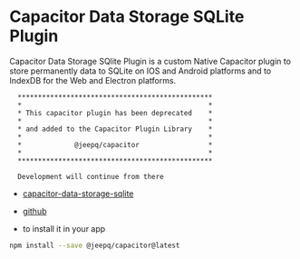 # Capacitor Data Storage SQLite Plugin
Capacitor Data Storage SQlite  Plugin is a custom Native Capacitor plugin to store permanently data to SQLite on IOS and Android platforms and to IndexDB for the Web and Electron platforms.

```
  ************************************************
  *                                              *
  * This capacitor plugin has been deprecated    *
  *                                              *
  * and added to the Capacitor Plugin Library    *
  *                                              *
  *             @jeepq/capacitor                 *
  *                                              *
  ************************************************

  Development will continue from there

```

 - [capacitor-data-storage-sqlite](https://github.com/jepiqueau/jeep/blob/master/capacitor/plugins-library/docs/DataStorage.md)

 - [github](https://github.com/jepiqueau/jeep/tree/master/capacitor/plugins-library)

 - to install it in your app
 ```bash
 npm install --save @jeepq/capacitor@latest
 ``` 


